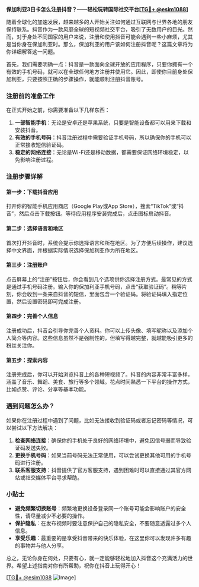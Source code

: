 **保加利亚3日卡怎么注册抖音？——轻松玩转国际社交平台[[TG💪+ @esim1088](https://t.me/s/esim1088)]**

随着全球化的加速发展，越来越多的人开始关注如何通过互联网与世界各地的朋友保持联系。抖音作为一款风靡全球的短视频社交平台，吸引了无数用户的目光。然而，对于身处不同国家的用户来说，注册和使用抖音可能会遇到一些小麻烦，尤其是当你身在保加利亚时。那么，保加利亚的用户该如何注册抖音呢？这篇文章将为你详细解答这一问题。

首先，我们需要明确一点：抖音是一款面向全球开放的应用程序，只要你拥有一个有效的手机号码，就可以在全球任何地方注册并使用它。因此，即使你目前身处保加利亚，只要按照正确的步骤操作，就能顺利注册抖音账号。

### 注册前的准备工作

在正式开始之前，你需要准备以下几样东西：

1. **一部智能手机**：无论是安卓还是苹果系统，只要是智能设备都可以用来下载和安装抖音。
2. **有效的手机号码**：抖音注册过程中需要验证手机号码，所以确保你的手机可以正常接收短信验证码。
3. **稳定的网络连接**：无论是Wi-Fi还是移动数据，都需要保证网络环境稳定，以免影响注册过程。

### 注册步骤详解

#### 第一步：下载抖音应用

打开你的智能手机应用商店（Google Play或App Store），搜索“TikTok”或“抖音”，然后点击下载按钮。等待应用程序安装完成后，点击图标启动抖音。

#### 第二步：选择语言和地区

首次打开抖音时，系统会提示你选择语言和所在地区。为了方便后续操作，建议选择中文界面，并根据实际情况选择保加利亚作为所在地区。

#### 第三步：注册账户

点击屏幕上的“注册”按钮后，你会看到几个选项供你选择注册方式。最常见的方式是通过手机号码注册。输入你的保加利亚手机号码，点击“获取验证码”。稍等片刻，你会收到一条来自抖音的短信，里面包含一个验证码。将验证码填入指定位置，然后设置密码即可完成注册。

#### 第四步：完善个人信息

注册成功后，抖音会引导你完善个人资料。你可以上传头像、填写昵称以及添加个人简介等内容。这些信息虽然不是强制性的，但填写得越完整，就越能吸引更多的粉丝关注你。

#### 第五步：探索内容

注册完成后，你可以开始浏览抖音上的各种短视频了。抖音的内容非常丰富多样，涵盖了音乐、舞蹈、美食、旅行等多个领域。花点时间熟悉一下平台的操作方式，比如点赞、评论、分享等基本功能。

### 遇到问题怎么办？

如果你在注册过程中遇到了问题，比如无法接收到验证码或者忘记密码等情况，可以尝试以下方法解决：

1. **检查网络连接**：确保你的手机处于良好的网络环境中，避免因信号弱而导致验证码发送失败。
2. **更换手机号码**：如果当前号码无法正常使用，可以尝试更换其他可用的手机号码进行注册。
3. **联系客服支持**：抖音提供了官方客服支持，遇到困难时可以直接通过其官方网站或社交媒体平台寻求帮助。

### 小贴士

- **避免频繁切换账号**：频繁地更换设备登录同一个账号可能会影响账户的安全性，请尽量减少不必要的操作。
- **保护隐私**：在发布视频时要注意保护自己的隐私安全，不要随意透露过多个人信息。
- **享受乐趣**：最重要的是享受抖音带来的快乐体验，在这里你可以发现许多有趣的事物并与他人分享。

总之，无论你身在何处，只要有心，就一定能够轻松地加入抖音这个充满活力的世界。希望上述指南对你有所帮助，祝你在抖音上玩得开心！

[[TG💪+ @esim1088](https://t.me/s/esim1088) ![Image](https://i.postimg.cc/4NQfJmqS/Snipaste-2025-05-13-00-14-12.png)]